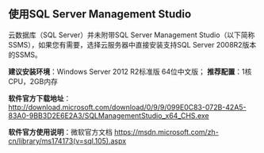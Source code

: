 ## 使用SQL Server Management Studio
云数据库（SQL Server）并未附带SQL Server Management Studio（以下简称SSMS），如果您有需要，选择云服务器中直接安装支持SQL Server 2008R2版本的SSMS。

**建议安装环境**：Windows Server 2012 R2标准版 64位中文版；
**推荐配置**：1核CPU，2GB内存

**软件官方下载地址**：http://download.microsoft.com/download/0/9/9/099E0C83-072B-42A5-83A0-9BB3D2E6E2A3/SQLManagementStudio_x64_CHS.exe

**软件官方使用说明**：微软官方文档
https://msdn.microsoft.com/zh-cn/library/ms174173(v=sql.105).aspx

